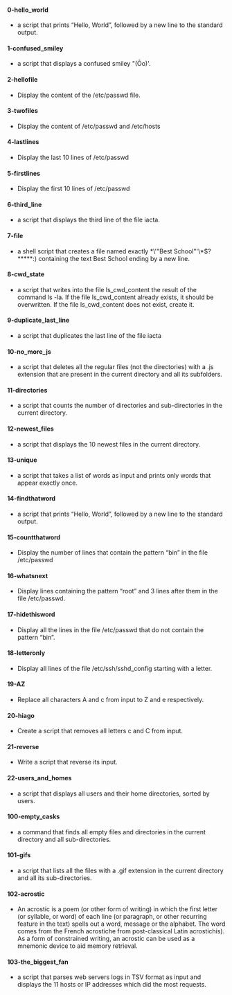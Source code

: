 #### 0-hello_world
* a script that prints “Hello, World”, followed by a new line to the standard output.

#### 1-confused_smiley
* a script that displays a confused smiley "(Ôo)'.

#### 2-hellofile
* Display the content of the /etc/passwd file.

#### 3-twofiles
* Display the content of /etc/passwd and /etc/hosts

#### 4-lastlines
* Display the last 10 lines of /etc/passwd

#### 5-firstlines
* Display the first 10 lines of /etc/passwd

#### 6-third_line
* a script that displays the third line of the file iacta.

#### 7-file
* a shell script that creates a file named exactly \*\\'"Best School"\'\\*$\?\*\*\*\*\*:) containing the text Best School ending by a new line.

#### 8-cwd_state
* a script that writes into the file ls_cwd_content the result of the command ls -la. If the file ls_cwd_content already exists, it should be overwritten. If the file ls_cwd_content does not exist, create it.

#### 9-duplicate_last_line
* a script that duplicates the last line of the file iacta

#### 10-no_more_js
* a script that deletes all the regular files (not the directories) with a .js extension that are present in the current directory and all its subfolders.

#### 11-directories
* a script that counts the number of directories and sub-directories in the current directory.

#### 12-newest_files
* a script that displays the 10 newest files in the current directory.

#### 13-unique
* a script that takes a list of words as input and prints only words that appear exactly once.

#### 14-findthatword
* a script that prints “Hello, World”, followed by a new line to the standard output.

#### 15-countthatword
* Display the number of lines that contain the pattern “bin” in the file /etc/passwd

#### 16-whatsnext
* Display lines containing the pattern “root” and 3 lines after them in the file /etc/passwd.

#### 17-hidethisword
* Display all the lines in the file /etc/passwd that do not contain the pattern “bin”.

#### 18-letteronly
* Display all lines of the file /etc/ssh/sshd_config starting with a letter.

#### 19-AZ
* Replace all characters A and c from input to Z and e respectively.

#### 20-hiago
* Create a script that removes all letters c and C from input.

#### 21-reverse
* Write a script that reverse its input.

#### 22-users_and_homes
* a script that displays all users and their home directories, sorted by users.

#### 100-empty_casks
* a command that finds all empty files and directories in the current directory and all sub-directories.

#### 101-gifs
* a script that lists all the files with a .gif extension in the current directory and all its sub-directories.

#### 102-acrostic
* An acrostic is a poem (or other form of writing) in which the first letter (or syllable, or word) of each line (or paragraph, or other recurring feature in the text) spells out a word, message or the alphabet. The word comes from the French acrostiche from post-classical Latin acrostichis). As a form of constrained writing, an acrostic can be used as a mnemonic device to aid memory retrieval.

#### 103-the_biggest_fan
* a script that parses web servers logs in TSV format as input and displays the 11 hosts or IP addresses which did the most requests.
